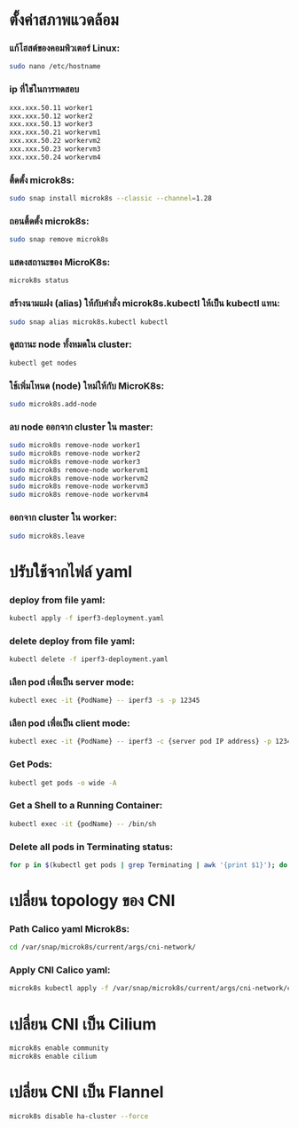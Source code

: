 # ตั้งค่าสภาพแวดล้อม
  ### แก้โฮสต์ของคอมพิวเตอร์ Linux:
  ```sh
  sudo nano /etc/hostname
  ```
  ### ip ที่ใช่ในการทดสอบ
  ```sh
  xxx.xxx.50.11 worker1
  xxx.xxx.50.12 worker2
  xxx.xxx.50.13 worker3
  xxx.xxx.50.21 workervm1
  xxx.xxx.50.22 workervm2
  xxx.xxx.50.23 workervm3
  xxx.xxx.50.24 workervm4
  ```
  ### ติ้ดตั้ง microk8s:
  ```sh
  sudo snap install microk8s --classic --channel=1.28
  ```
  ### ถอนติ้ดตั้ง microk8s:
  ```sh
  sudo snap remove microk8s
  ```
  ### แสดงสถานะของ MicroK8s:
  ```sh
  microk8s status
  ```
  ### สร้างนามแฝง (alias) ให้กับคำสั่ง microk8s.kubectl ให้เป็น kubectl แทน:
  ```sh
  sudo snap alias microk8s.kubectl kubectl
  ```
  ### ดูสถานะ node ทั้งหมดใน cluster:
  ```sh
  kubectl get nodes
  ```
  ### ใช้เพิ่มโหนด (node) ใหม่ให้กับ MicroK8s:
  ```sh
  sudo microk8s.add-node
  ```
  ### ลบ node ออกจาก cluster ใน master:
  ```sh
  sudo microk8s remove-node worker1
  sudo microk8s remove-node worker2
  sudo microk8s remove-node worker3
  sudo microk8s remove-node workervm1
  sudo microk8s remove-node workervm2
  sudo microk8s remove-node workervm3
  sudo microk8s remove-node workervm4
  ```
  ### ออกจาก cluster ใน worker:
  ```sh
  sudo microk8s.leave
  ```
# ปรับใช้จากไฟล์ yaml
  ### deploy from file yaml:
  ```sh
  kubectl apply -f iperf3-deployment.yaml
  ```
  ### delete deploy from file yaml:
  ```sh
  kubectl delete -f iperf3-deployment.yaml
  ```
  ### เลือก pod เพื่อเป็น server mode:
  ```sh
  kubectl exec -it {PodName} -- iperf3 -s -p 12345
  ```
  ### เลือก pod เพื่อเป็น client mode:
  ```sh
  kubectl exec -it {PodName} -- iperf3 -c {server pod IP address} -p 12345
  ```
  ### Get Pods:
  ```sh
  kubectl get pods -o wide -A
  ```
  ### Get a Shell to a Running Container:
  ```sh
  kubectl exec -it {podName} -- /bin/sh
  ```
  ### Delete all pods in Terminating status:
  ```sh
  for p in $(kubectl get pods | grep Terminating | awk '{print $1}'); do kubectl delete pod $p --grace-period=0 --force;done
  ```
# เปลี่ยน topology ของ CNI
  ### Path Calico yaml Microk8s:
  ```sh
  cd /var/snap/microk8s/current/args/cni-network/
  ```
  ### Apply CNI Calico yaml:
  ```sh
  microk8s kubectl apply -f /var/snap/microk8s/current/args/cni-network/cni.yaml
  ```
# เปลี่ยน CNI เป็น Cilium
  ```sh
  microk8s enable community
  microk8s enable cilium
  ```
# เปลี่ยน CNI เป็น Flannel
  ```sh
  microk8s disable ha-cluster --force
  ```
